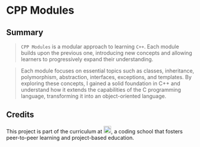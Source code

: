 
# CPP Modules

## Summary
> `CPP Modules` is a modular approach to learning `C++`. Each module builds upon the previous one, introducing new concepts and allowing learners to progressively expand their understanding.

>Each module focuses on essential topics such as classes, inheritance, polymorphism, abstraction, interfaces, exceptions, and templates. By exploring these concepts, I gained a solid foundation in C++ and understand how it extends the capabilities of the C programming language, transforming it into an object-oriented language.



<h2>Credits</h3>
This project is part of the curriculum at <a href="https://www.42heilbronn.de"><img src="https://upload.wikimedia.org/wikipedia/commons/thumb/8/8d/42_Logo.svg/1200px-42_Logo.svg.png" width="20" alt="42" /></a>, a coding school that fosters peer-to-peer learning and project-based education.